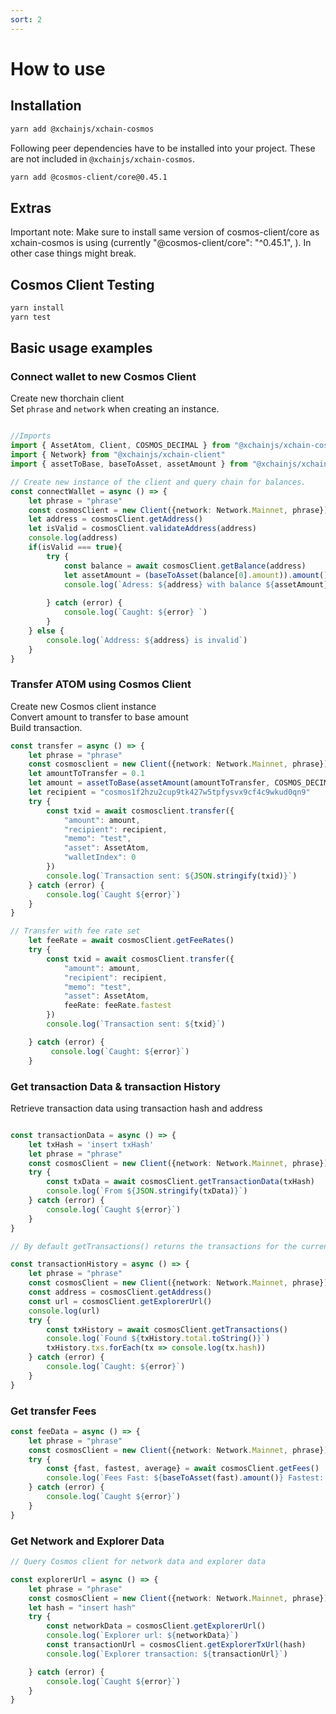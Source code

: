 ```yaml
---
sort: 2
---
```


# How to use

## Installation

```bash
yarn add @xchainjs/xchain-cosmos
```

Following peer dependencies have to be installed into your project. These are not included in `@xchainjs/xchain-cosmos`.

```bash
yarn add @cosmos-client/core@0.45.1
```

## Extras
Important note: Make sure to install same version of cosmos-client/core as xchain-cosmos is using (currently "@cosmos-client/core": "^0.45.1", ). In other case things might break.

## Cosmos Client Testing

```bash
yarn install
yarn test
```

## Basic usage examples

### Connect wallet to new Cosmos Client

Create new thorchain client\
Set `phrase` and `network` when creating an instance.

```ts

//Imports
import { AssetAtom, Client, COSMOS_DECIMAL } from "@xchainjs/xchain-cosmos"
import { Network} from "@xchainjs/xchain-client"
import { assetToBase, baseToAsset, assetAmount } from "@xchainjs/xchain-util"

// Create new instance of the client and query chain for balances.
const connectWallet = async () => {
    let phrase = "phrase"
    const cosmosClient = new Client({network: Network.Mainnet, phrase})
    let address = cosmosClient.getAddress()
    let isValid = cosmosClient.validateAddress(address)
    console.log(address)
    if(isValid === true){
        try {
            const balance = await cosmosClient.getBalance(address)
            let assetAmount = (baseToAsset(balance[0].amount)).amount()
            console.log(`Adress: ${address} with balance ${assetAmount}`)
            
        } catch (error) {
            console.log(`Caught: ${error} `)
        }
    } else {
        console.log(`Address: ${address} is invalid`)
    }
}

```

### Transfer ATOM using Cosmos Client

Create new Cosmos client instance\
Convert amount to transfer to base amount\
Build transaction. 

```ts
const transfer = async () => {
    let phrase = "phrase"
    const cosmosclient = new Client({network: Network.Mainnet, phrase})
    let amountToTransfer = 0.1
    let amount = assetToBase(assetAmount(amountToTransfer, COSMOS_DECIMAL))
    let recipient = "cosmos1f2hzu2cup9tk427w5tpfysvx9cf4c9wkud0qn9" 
    try {
        const txid = await cosmosclient.transfer({
            "amount": amount,
            "recipient": recipient,
            "memo": "test",
            "asset": AssetAtom,
            "walletIndex": 0 
        })
        console.log(`Transaction sent: ${JSON.stringify(txid)}`)
    } catch (error) {
        console.log(`Caught ${error}`)
    }
}

// Transfer with fee rate set 
    let feeRate = await cosmosClient.getFeeRates()
    try {
        const txid = await cosmosClient.transfer({
            "amount": amount,
            "recipient": recipient,
            "memo": "test",
            "asset": AssetAtom,
            feeRate: feeRate.fastest
        })
        console.log(`Transaction sent: ${txid}`)

    } catch (error) {
         console.log(`Caught: ${error}`)
    }

```

### Get transaction Data & transaction History

Retrieve transaction data using transaction hash and address

```ts

const transactionData = async () => {
    let txHash = 'insert txHash'
    let phrase = "phrase"
    const cosmosClient = new Client({network: Network.Mainnet, phrase})
    try {
        const txData = await cosmosClient.getTransactionData(txHash)
        console.log(`From ${JSON.stringify(txData)}`)
    } catch (error) {
        console.log(`Caught ${error}`)
    }
}

// By default getTransactions() returns the transactions for the current address

const transactionHistory = async () => {
    let phrase = "phrase"
    const cosmosClient = new Client({network: Network.Mainnet, phrase})
    const address = cosmosClient.getAddress()
    const url = cosmosClient.getExplorerUrl()
    console.log(url)
    try {
        const txHistory = await cosmosClient.getTransactions()
        console.log(`Found ${txHistory.total.toString()}`)
        txHistory.txs.forEach(tx => console.log(tx.hash))   
    } catch (error) {
        console.log(`Caught: ${error}`)
    }
}
```
### Get transfer Fees

```ts
const feeData = async () => {
    let phrase = "phrase"
    const cosmosClient = new Client({network: Network.Mainnet, phrase})
    try {
        const {fast, fastest, average} = await cosmosClient.getFees()
        console.log(`Fees Fast: ${baseToAsset(fast).amount()} Fastest: ${baseToAsset(fastest).amount()} Average: ${baseToAsset(average).amount()}`)
    } catch (error) {
        console.log(`Caught ${error}`)
    }
}

```

### Get Network and Explorer Data

```ts
// Query Cosmos client for network data and explorer data

const explorerUrl = async () => {
    let phrase = "phrase"
    const cosmosClient = new Client({network: Network.Mainnet, phrase})
    let hash = "insert hash"
    try {
        const networkData = cosmosClient.getExplorerUrl()
        console.log(`Explorer url: ${networkData}`)
        const transactionUrl = cosmosClient.getExplorerTxUrl(hash)
        console.log(`Explorer transaction: ${transactionUrl}`)

    } catch (error) {
        console.log(`Caught ${error}`)
    }
}

```

